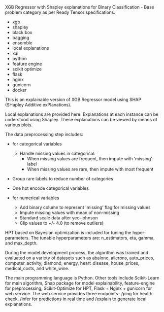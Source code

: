 XGB Regressor with Shapley explanations for Binary Classification - Base problem category as per Ready Tensor specifications.

- xgb
- shapley
- black box
- bagging
- ensemble
- local explanations
- xai
- python
- feature engine
- scikit optimize
- flask
- nginx
- gunicorn
- docker

This is an explainable version of XGB Regressor model using SHAP (SHapley Additive exPlanations).

Local explanations are provided here. Explanations at each instance can be understood using Shapley. These explanations can be viewed by means of various plots.

The data preprocessing step includes:

- for categorical variables
  - Handle missing values in categorical:
    - When missing values are frequent, then impute with 'missing' label
    - When missing values are rare, then impute with most frequent
- Group rare labels to reduce number of categories
- One hot encode categorical variables

- for numerical variables

  - Add binary column to represent 'missing' flag for missing values
  - Impute missing values with mean of non-missing
  - Standard scale data after yeo-johnson
  - Clip values to +/- 4.0 (to remove outliers)

HPT based on Bayesian optimization is included for tuning the hyper-parameters. The tunable hyperparameters are: n_estimators, eta, gamma, and max_depth.

During the model development process, the algorithm was trained and evaluated on a variety of datasets such as abalone, ailerons, auto_prices, computer_activity, diamond, energy, heart_disease, house_prices, medical_costs, and white_wine.

The main programming language is Python. Other tools include Scikit-Learn for main algorithm, Shap package for model explainability, feature-engine for preprocessing, Scikit-Optimize for HPT, Flask + Nginx + gunicorn for web service. The web service provides three endpoints- /ping for health check, /infer for predictions in real time and /explain to generate local explanations.
